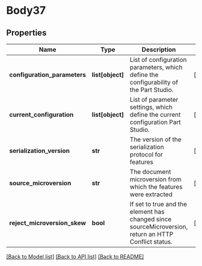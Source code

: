 # Body37

## Properties
Name | Type | Description | Notes
------------ | ------------- | ------------- | -------------
**configuration_parameters** | **list[object]** | List of configuration parameters, which define the           configurability of the Part Studio. | [optional] 
**current_configuration** | **list[object]** | List of parameter settings, which define the current           configuration Part Studio. | [optional] 
**serialization_version** | **str** | The version of the serialization protocol for features | [optional] 
**source_microversion** | **str** | The document microversion from which the features were extracted | [optional] 
**reject_microversion_skew** | **bool** | If set to true and the element has changed since     sourceMicroversion, return an HTTP Conflict status. | [optional] 

[[Back to Model list]](../README.md#documentation-for-models) [[Back to API list]](../README.md#documentation-for-api-endpoints) [[Back to README]](../README.md)


